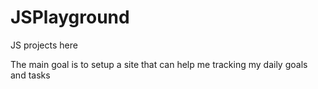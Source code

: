 # JSPlayground
JS projects here


The main goal is to setup a site that can help me tracking my daily goals and tasks
